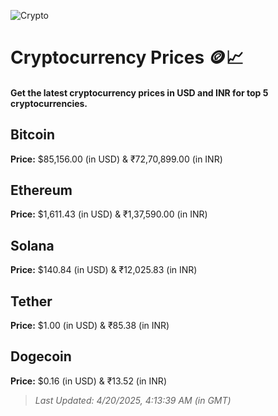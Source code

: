 
![Crypto](https://www.techguide.com.au/wp-content/uploads/2020/11/crypto3.jpeg)

# Cryptocurrency Prices 🪙📈

#### Get the latest cryptocurrency prices in USD and INR for top 5 cryptocurrencies.

## Bitcoin

**Price:** $85,156.00 (in USD) & ₹72,70,899.00 (in INR)

## Ethereum

**Price:** $1,611.43 (in USD) & ₹1,37,590.00 (in INR)

## Solana

**Price:** $140.84 (in USD) & ₹12,025.83 (in INR)

## Tether

**Price:** $1.00 (in USD) & ₹85.38 (in INR)

## Dogecoin

**Price:** $0.16 (in USD) & ₹13.52 (in INR)

> _Last Updated: 4/20/2025, 4:13:39 AM (in GMT)_
